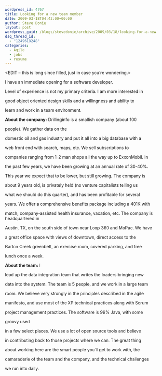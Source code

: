 ```yaml
---
wordpress_id: 4767
title: Looking for a new team member
date: 2009-03-18T04:42:00+00:00
author: Steve Donie
layout: post
wordpress_guid: /blogs/stevedonie/archive/2009/03/18/looking-for-a-new-team-member.aspx
dsq_thread_id:
  - "1249618248"
categories:
  - Agile
  - jobs
  - resume
---
```

<EDIT &#8211; this is long since filled, just in case you&#8217;re wondering.>

I have an immediate opening for a software developer.
  
Level of experience is not my primary criteria. I am more interested in
  
good object oriented design skills and a willingness and ability to
  
learn and work in a team environment.

**About the company:** Drillinginfo is a smallish company (about 100
  
people). We gather data on the
  
domestic oil and gas industry and put it all into a big database with a
  
web front end with search, maps, etc. We sell subscriptions to
  
companies ranging from 1-2 man shops all the way up to ExxonMobil. In
  
the past few years, we have been growing at an annual rate of 30-40%.
  
This year we expect that to be lower, but still growing. The company is
  
about 9 years old, is privately held (no venture capitalists telling us
  
what we should do this quarter), and has been profitable for several
  
years. We offer a comprehensive benefits package including a 401K with
  
match, company-assisted health insurance, vacation, etc. The company is headquartered in
  
Austin, TX, on the south side of town near Loop 360 and MoPac. We have
  
a great office space with views of downtown, direct access to the
  
Barton Creek greenbelt, an exercise room, covered parking, and free
  
lunch once a week. 

**About the team:** I
  
lead up the data integration team that writes the loaders bringing new
  
data into the system. The team is 5 people, and we work in a large team
  
room. We believe very strongly in the principles described in the agile
  
manifesto, and use most of the XP technical practices along with Scrum
  
project management practices. The software is 99% Java, with some
  
groovy used
  
in a few select places. We use a lot of open source tools and believe
  
in contributing back to those projects where we can. The great thing
  
about working here are the smart people you&#8217;ll get to work with, the
  
camaraderie of the team and the company, and the technical challenges
  
we run into daily.